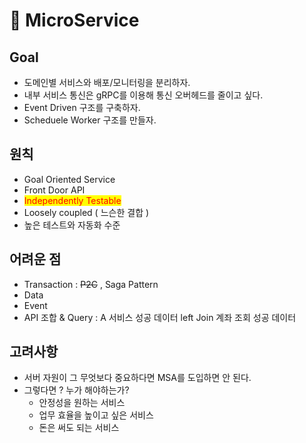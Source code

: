 # 🦄 MicroService

## Goal

* 도메인별 서비스와 배포/모니터링을 분리하자.
* 내부 서비스  통신은 gRPC를 이용해 통신 오버헤드를 줄이고 싶다.
* Event Driven 구조를 구축하자.
* Scheduele Worker 구조를 만들자.

## 원칙

* Goal Oriented Service
* Front Door API
* <mark style="color:red;">Independently Testable</mark>
* Loosely coupled ( 느슨한 결합 )
* 높은 테스트와 자동화 수준

## 어려운 점

* Transaction :  ~~P2C~~ , Saga Pattern
* Data
* Event
* API 조합 & Query : A 서비스 성공 데이터 left Join 계좌 조회 성공 데이터

## 고려사항

* 서버 자원이 그 무엇보다 중요하다면 MSA를 도입하면 안 된다.
* 그렇다면 ? 누가 해야하는가?
  * 안정성을 원하는 서비스
  * 업무 효율을 높이고 싶은 서비스
  * 돈은 써도 되는 서비스
